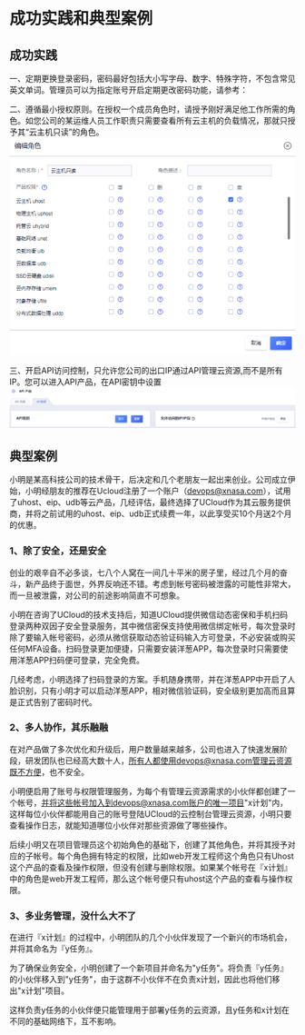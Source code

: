 

# 成功实践和典型案例

## 成功实践

一、定期更换登录密码，密码最好包括大小写字母、数字、特殊字符，不包含常见英文单词。管理员可以为指定账号开启定期更改密码功能，请参考：[](security/changepasswordsregularly)  

二、遵循最小授权原则。在授权一个成员角色时，请授予刚好满足他工作所需的角色。如您公司的某运维人员工作职责只需要查看所有云主机的负载情况，那就只授予其“云主机只读”的角色。  
![](/images/role_20190107171139.png)

三、开启API访问控制，只允许您公司的出口IP通过API管理云资源,而不是所有IP。您可以进入API产品，在API密钥中设置
![](/images/member_20190107170923.png)

## 典型案例

小明是某高科技公司的技术骨干，后决定和几个老朋友一起出来创业。公司成立伊始，小明经朋友的推荐在Ucloud注册了一个账户（devops@xnasa.com），试用了uhost、eip、udb等云产品，几经评估，最终选择了UCloud作为其云服务提供商，并将之前试用的uhost、eip、udb正式续费一年，以此享受买10个月送2个月的优惠。

### 1、除了安全，还是安全

创业的艰辛自不必多谈，七八个人窝在一间几十平米的房子里，经过几个月的奋斗，新产品终于面世，外界反响还不错。考虑到帐号密码被泄露的可能性非常大，而一旦被泄露，对公司的前途影响简直不可想象。

小明在咨询了UCloud的技术支持后，知道UCloud提供微信动态密保和手机扫码登录两种双因子安全登录服务，其中微信密保支持使用微信绑定帐号，每次登录时除了要输入帐号密码，必须从微信获取动态验证码输入方可登录，不必安装或购买任何MFA设备。扫码登录更加便捷，只需要安装洋葱APP，每次登录时只需要使用洋葱APP扫码便可登录，完全免费。

几经考虑，小明选择了扫码登录的方案。手机随身携带，并在洋葱APP中开启了人脸识别，只有小明才可以启动洋葱APP，相对微信验证码，安全级别更加高而且算是正式告别了密码时代。

### 2、多人协作，其乐融融

在对产品做了多次优化和升级后，用户数量越来越多，公司也进入了快速发展阶段，研发团队也已经高大数十人，所有人都使用devops@xnasa.com管理云资源既不方便，也不安全。

小明便启用了账号与权限管理服务，为每个有管理云资源需求的小伙伴都创建了一个帐号，并将这些帐号加入到devops@xnasa.com账户的唯一项目"x计划"内，这样每位小伙伴都能用自己的账号登陆UCloud的云控制台管理云资源，小明只要查看操作日志，就能知道哪位小伙伴对那些资源做了哪些操作。

后续小明又在项目管理员这个初始角色的基础下，创建了其他角色，并将其授予对应的子帐号。每个角色拥有特定的权限，比如web开发工程师这个角色只有Uhost这个产品的查看及操作权限，但没有创建与删除权限。如果某个帐号在『x计划』中的角色是web开发工程师，那么这个帐号便只有uhost这个产品的查看与操作权限。

### 3、多业务管理，没什么大不了

在进行『x计划』的过程中，小明团队的几个小伙伴发现了一个新兴的市场机会，并将其命名为『y任务』。

为了确保业务安全，小明创建了一个新项目并命名为"y任务"。将负责『y任务』的小伙伴移入到"y任务"，由于这群不小伙伴不在负责x计划，因此也将他们移出"x计划"项目。

这样负责y任务的小伙伴便只能管理用于部署y任务的云资源，且y任务和x计划在不同的基础网络下，互不影响。
